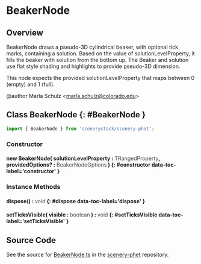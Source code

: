 # BeakerNode

## Overview

BeakerNode draws a pseudo-3D cylindrical beaker, with optional tick marks, containing a solution.
Based on the value of solutionLevelProperty, it fills the beaker with solution from the bottom up.
The Beaker and solution use flat style shading and highlights to provide pseudo-3D dimension.

This node expects the provided solutionLevelProperty that maps between 0 (empty) and 1 (full).

@author Marla Schulz &lt;marla.schulz@colorado.edu&gt;

## Class BeakerNode {: #BeakerNode }


```js
import { BeakerNode } from 'scenerystack/scenery-phet';
```
### Constructor

#### new BeakerNode( solutionLevelProperty : <span style="font-weight: 400; opacity: 80%;">TRangedProperty</span>, providedOptions? : <span style="font-weight: 400; opacity: 80%;">BeakerNodeOptions</span> ) {: #constructor data-toc-label='constructor' }

### Instance Methods

#### dispose() : <span style="font-weight: 400; opacity: 80%;">void</span> {: #dispose data-toc-label='dispose' }

#### setTicksVisible( visible : <span style="font-weight: 400; opacity: 80%;">boolean</span> ) : <span style="font-weight: 400; opacity: 80%;">void</span> {: #setTicksVisible data-toc-label='setTicksVisible' }



## Source Code

See the source for [BeakerNode.ts](https://github.com/phetsims/scenery-phet/blob/main/js/BeakerNode.ts) in the [scenery-phet](https://github.com/phetsims/scenery-phet) repository.
